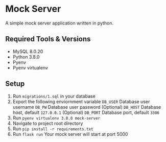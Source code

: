# Mock Server

A simple mock server application written in python.

## Required Tools & Versions
- MySQL 8.0.20
- Python 3.8.0
- Pyenv
- Pyenv virtualenv

## Setup
1. Run `migrations/1.sql` in your database
2. Export the following enviornment variable
`DB_USER` Database user username
`DB_PW` Database user password
(Optional) `DB_HOST` Database host, default `127.0.0.1`
(Optional) `DB_PORT` Database port, default `3306`
3. Run `pyenv virtualenv 3.8.0 mock-server`
4. Navigate to project root directory
5. Run `pip install -r requirements.txt`
6. Run `flask run`
Your mock server will start at port 5000
